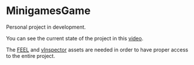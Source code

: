 # MinigamesGame

Personal project in development.

You can see the current state of the project in this [video](https://youtu.be/9aAJcLa71wg).

The [FEEL](https://assetstore.unity.com/packages/tools/particles-effects/feel-183370) and [vInspector](https://assetstore.unity.com/packages/tools/utilities/vinspector-245000) assets are needed in order to have proper access to the entire project.
